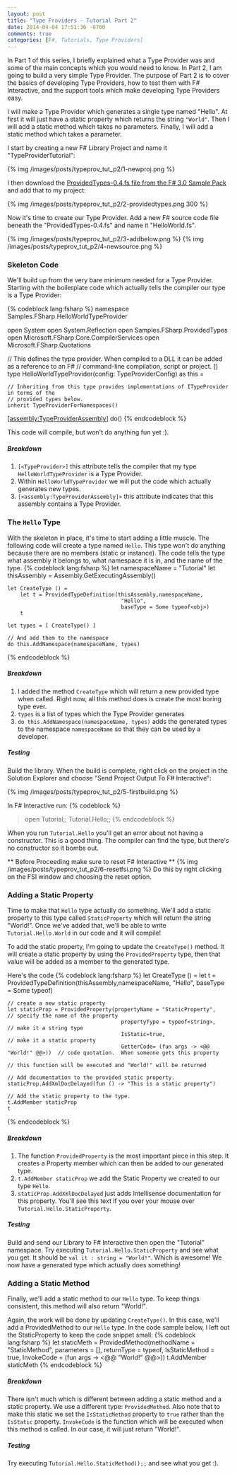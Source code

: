 ```yaml
---
layout: post
title: "Type Providers - Tutorial Part 2"
date: 2014-04-04 17:51:36 -0700
comments: true
categories: [F#, Tutorials, Type Providers]
---
```

In Part 1 of this series, I briefly explained what a Type Provider was and some of the main concepts which you would need to know.  In Part 2, I am going to build a very simple Type Provider.  The purpose of Part 2 is to cover the basics of developing Type Providers, how to test them with F# Interactive, and the support tools which make developing Type Providers easy.

I will make a Type Provider which generates a single type named "Hello".  At first it will just have a static property which returns the string `"World"`.  Then I will add a static method which takes no parameters.  Finally, I will add a static method which takes a parameter.
<!-- more -->
I start by creating a new F# Library Project and name it "TypeProviderTutorial":

{% img /images/posts/typeprov_tut_p2/1-newproj.png %}

I then download the [ProvidedTypes-0.4.fs file from the F# 3.0 Sample Pack](http://fsharp3sample.codeplex.com/SourceControl/latest#SampleProviders/Shared/ProvidedTypes-0.4.fs) and add that to my project:

{% img /images/posts/typeprov_tut_p2/2-providedtypes.png 300 %}

Now it's time to create our Type Provider.  Add a new F# source code file beneath the "ProvidedTypes-0.4.fs" and name it "HelloWorld.fs".

{% img /images/posts/typeprov_tut_p2/3-addbelow.png %}
{% img /images/posts/typeprov_tut_p2/4-newsource.png %}

### Skeleton Code
We'll build up from the very bare minimum needed for a Type Provider.  Starting with the boilerplate code which actually tells the compiler our type is a Type Provider:

{% codeblock lang:fsharp %}
namespace Samples.FSharp.HelloWorldTypeProvider

open System
open System.Reflection
open Samples.FSharp.ProvidedTypes
open Microsoft.FSharp.Core.CompilerServices
open Microsoft.FSharp.Quotations

// This defines the type provider. When compiled to a DLL it can be added as a reference to an F#
// command-line compilation, script or project.
[<TypeProvider>]
type HelloWorldTypeProvider(config: TypeProviderConfig) as this = 

    // Inheriting from this type provides implementations of ITypeProvider in terms of the
    // provided types below.
    inherit TypeProviderForNamespaces()

[<assembly:TypeProviderAssembly>] 
do()
{% endcodeblock %}

This code will compile, but won't do anything fun yet :).

##### Breakdown
1.  `[<TypeProvider>]` this attribute tells the compiler that my type `HelloWorldTypeProvider` is a Type Provider.
1.  Within `HelloWorldTypeProvider` we will put the code which actually generates new types.
1.  `[<assembly:TypeProviderAssembly]>` this attribute indicates that this assembly contains a Type Provider.

### The `Hello` Type
With the skeleton in place, it's time to start adding a little muscle.  The following code will create a type named `Hello`.  This type won't do anything because there are no members (static or instance).  The code tells the type what assembly it belongs to, what namespace it is in, and the name of the type.
{% codeblock lang:fsharp %}
    let namespaceName = "Tutorial"
    let thisAssembly = Assembly.GetExecutingAssembly()
    
    let CreateType () =
        let t = ProvidedTypeDefinition(thisAssembly,namespaceName,
                                        "Hello",
                                        baseType = Some typeof<obj>)
        t

    let types = [ CreateType() ] 

    // And add them to the namespace
    do this.AddNamespace(namespaceName, types)
{% endcodeblock %}

##### Breakdown
1.  I added the method `CreateType` which will return a new provided type when called.  Right now, all this method does is create the most boring type ever.
1.  `types` is a list of types which the Type Provider generates
1.  `do this.AddNamespace(namespaceName, types)` adds the generated types to the namespace `namespaceName` so that they can be used by a developer.

##### Testing
Build the library.  When the build is complete, right click on the project in the Solution Explorer and choose "Send Project Output To F# Interactive":

{% img /images/posts/typeprov_tut_p2/5-firstbuild.png %}

In F# Interactive run:
{% codeblock %}
> open Tutorial;;
> Tutorial.Hello;;
{% endcodeblock %}

When you run `Tutorial.Hello` you'll get an error about not having a constructor.  This is a good thing.  The compiler can find the type, but there's no constructor so it bombs out.

** Before Proceeding make sure to reset F# Interactive **
{% img /images/posts/typeprov_tut_p2/6-resetfsi.png %}
Do this by right clicking on the FSI window and choosing the reset option.

### Adding a Static Property
Time to make that `Hello` type actually do something.  We'll add a static property to this type called `StaticProperty` which will return the string "World!".  Once we've added that, we'll be able to write `Tutorial.Hello.World` in our code and it will compile!

To add the static property, I'm going to update the `CreateType()` method.  It will create a static property by using the `ProvidedProperty` type, then that value will be added as a member to the generated type.

Here's the code
{% codeblock lang:fsharp %}
let CreateType () =
    let t = ProvidedTypeDefinition(thisAssembly,namespaceName,
                                    "Hello",
                                    baseType = Some typeof<obj>)

    // create a new static property
    let staticProp = ProvidedProperty(propertyName = "StaticProperty",     // specify the name of the property
                                        propertyType = typeof<string>,     // make it a string type
                                        IsStatic=true,                     // make it a static property
                                        GetterCode= (fun args -> <@@ "World!" @@>))  // code quotation.  When someone gets this property 
                                                                                     // this function will be executed and "World!" will be returned

    // Add documentation to the provided static property.
    staticProp.AddXmlDocDelayed(fun () -> "This is a static property")

    // Add the static property to the type.
    t.AddMember staticProp
    t
{% endcodeblock %}

##### Breakdown
1.  The function `ProvidedProperty` is the most important piece in this step.  It creates a Property member which can then be added to our generated type.
1.  `t.AddMember staticProp` we add the Static Property we created to our type `Hello`.
1.  `staticProp.AddXmlDocDelayed` just adds Intellisense documentation for this property.  You'll see this text if you over your mouse over `Tutorial.Hello.StaticProperty`.

##### Testing
Build and send our Library to F# Interactive then open the "Tutorial" namespace.  Try executing `Tutorial.Hello.StaticProperty` and see what you get.  It should be `val it : string = "World!"`.  Which is awesome!  We now have a generated type which actually does something!

### Adding a Static Method
Finally, we'll add a static method to our `Hello` type.  To keep things consistent, this method will also return "World!".

Again, the work will be done by updating `CreateType()`.  In this case, we'll add a ProvidedMethod to our `Hello` type.  In the code sample below, I left out the StaticProperty to keep the code snippet small:
{% codeblock lang:fsharp %}
        let staticMeth = 
            ProvidedMethod(methodName = "StaticMethod", 
                           parameters = [], 
                           returnType = typeof<string>, 
                           IsStaticMethod = true,
                           InvokeCode = (fun args -> 
                              <@@ "World!" @@>))
        t.AddMember staticMeth
{% endcodeblock %}

##### Breakdown

There isn't much which is different between adding a static method and a static property.  We use a different type: `ProvidedMethod`.  Also note that to make this static we set the `IsStaticMethod` property to `true` rather than the `IsStatic` property.  `InvokeCode` is the function which will be executed when this method is called.  In our case, it will just return "World!".

##### Testing

Try executing `Tutorial.Hello.StaticMethod();;` and see what you get :).